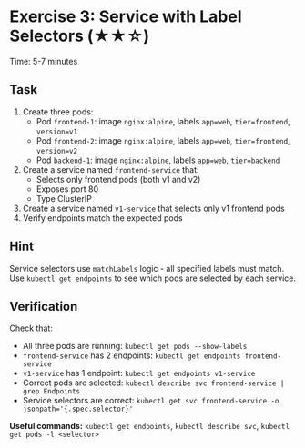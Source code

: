 # Exercise 3: Service with Label Selectors (★★☆)

Time: 5-7 minutes

## Task

1. Create three pods:
   - Pod `frontend-1`: image `nginx:alpine`, labels `app=web`, `tier=frontend`, `version=v1`
   - Pod `frontend-2`: image `nginx:alpine`, labels `app=web`, `tier=frontend`, `version=v2`
   - Pod `backend-1`: image `nginx:alpine`, labels `app=web`, `tier=backend`
2. Create a service named `frontend-service` that:
   - Selects only frontend pods (both v1 and v2)
   - Exposes port 80
   - Type ClusterIP
3. Create a service named `v1-service` that selects only v1 frontend pods
4. Verify endpoints match the expected pods

## Hint

Service selectors use `matchLabels` logic - all specified labels must match.
Use `kubectl get endpoints` to see which pods are selected by each service.

## Verification

Check that:

- All three pods are running: `kubectl get pods --show-labels`
- `frontend-service` has 2 endpoints: `kubectl get endpoints frontend-service`
- `v1-service` has 1 endpoint: `kubectl get endpoints v1-service`
- Correct pods are selected: `kubectl describe svc frontend-service | grep Endpoints`
- Service selectors are correct: `kubectl get svc frontend-service -o jsonpath='{.spec.selector}'`

**Useful commands:** `kubectl get endpoints`, `kubectl describe svc`, `kubectl get pods -l <selector>`
